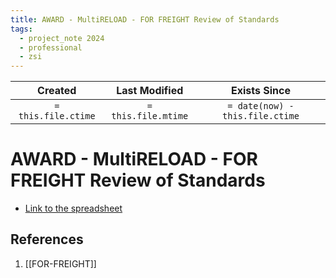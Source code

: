 ```yaml
---
title: AWARD - MultiRELOAD - FOR FREIGHT Review of Standards 
tags:
  - project_note 2024
  - professional
  - zsi
---
```

|     Created      |  Last Modified   |       Exists Since        |
|:----------------:|:----------------:|:----------------:|
| `= this.file.ctime` | `= this.file.mtime` | `= date(now) - this.file.ctime`|

# AWARD - MultiRELOAD - FOR FREIGHT Review of Standards 

- [Link to the spreadsheet](https://enide-my.sharepoint.com/:x:/p/loha_hashimy/EfZrFIx4VthLhifJYNsYk50B6GnQP8B9XvrbH3zejjpP7g?e=ymfbcx)

## References
1. [[FOR-FREIGHT]]